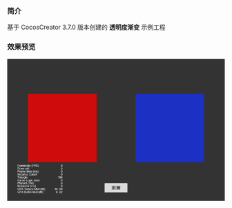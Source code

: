 ### 简介
基于 CocosCreator 3.7.0 版本创建的 **透明度渐变** 示例工程

### 效果预览
![image](../../../gif/202203/2022030501.gif)